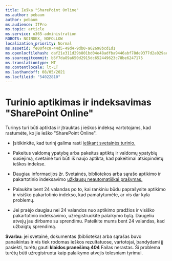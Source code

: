 ```yaml
---
title: Ieška "SharePoint Online"
ms.author: pebaum
author: pebaum
ms.audience: ITPro
ms.topic: article
ms.service: o365-administration
ROBOTS: NOINDEX, NOFOLLOW
localization_priority: Normal
ms.assetid: fe00f4c0-44d5-49d4-9db0-a62698bcd1d1
ms.openlocfilehash: daf21e311d29b801bd04e48adfba9446abf78de9377d2a029aebccbac3910c62
ms.sourcegitcommit: b5f7da89a650d2915dc652449623c78be6247175
ms.translationtype: MT
ms.contentlocale: lt-LT
ms.lasthandoff: 08/05/2021
ms.locfileid: "54022810"
---
```

# <a name="content-crawling-and-indexing-in-sharepoint-online"></a>Turinio aptikimas ir indeksavimas "SharePoint Online"

Turinys turi būti aptiktas ir įtrauktas į ieškos indeksą vartotojams, kad rastumėte, ko jie ieško "SharePoint Online".

- Įsitikinkite, kad turinį galima rasti [ieškant svetainės turinio.](https://docs.microsoft.com/sharepoint/make-site-content-searchable)

- Pakeitus valdomą ypatybę arba pakeitus aptiktų ir valdomų ypatybių susiejimą, svetainė turi būti iš naujo aptikta, kad pakeitimai atsispindėtų ieškos indekse.

- Daugiau informacijos žr. Svetainės, bibliotekos arba sąrašo aptikimo ir pakartotinio indeksavimo [užklausų neautomatiškai prašymas.](https://docs.microsoft.com/sharepoint/crawl-site-content)

- Palaukite bent 24 valandas po to, kai rankiniu būdu paprašysite aptikimo ir visiško pakartotinio indekso, kad pamatytumėte, ar vis dar kyla problemų.

- Jei praėjo daugiau nei 24 valandos nuo aptikimo pradžios ir visiško pakartotinio indeksavimo, užregistruokite palaikymo bylą. Daugeliu atvejų jau dirbame su sprendimu. Pateikite mums bent 24 valandas, kad užbaigtų sprendimą.

**Svarbu:** jei svetainė, dokumentas (biblioteka) arba sąrašas buvo panaikintas ir vis tiek rodomas ieškos rezultatuose, vartotojai, bandydami jį pasiekti, turėtų gauti **klaidos pranešimą 404** Failas nerastas. Ši problema turėtų būti užregistruota kaip palaikymo atvejis tolesniam tyrimui.




